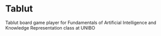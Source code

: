# Tablut
Tablut board game player for Fundamentals of Artificial Intelligence and Knowledge Representation class at UNIBO
